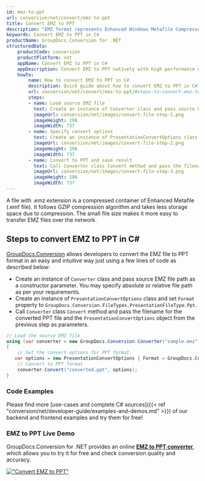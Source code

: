 ```yaml
---
id: emz-to-ppt
url: conversion/net/convert/emz-to-ppt
title: Convert EMZ to PPT
description: "EMZ format represents Enhanced Windows Metafile Compressed with .emz extension. Learn how to convert EMZ to PPT file programmatically in C# language using GroupDocs.Conversion for .NET library."
keywords: Convert EMZ to PPT in C#
productName: GroupDocs.Conversion for .NET
structuredData:
    productCode: conversion
    productPlatform: net
    appName: Convert EMZ to PPT in C#
    appDescription: Convert EMZ to PPT natively with high performance using C# language and server side GroupDocs.Conversion for .NET APIs, without the use of any software like Microsoft or Open Office.
    howTo:
        name: How to convert EMZ to PPT in C# 
        description: Quick guide about how to convert EMZ to PPT in C# with high performance and accuracy.
        url: conversion/net/convert/emz-to-ppt/#steps-to-convert-emz-to-ppt-in-c
        steps:
        - name: Load source EMZ file 
          text: Create an instance of Converter class and pass source EMZ file path as a constructor parameter. You may specify absolute or relative file path as per your requirements. 
          imageUrl: conversion/net/images/convert-file-step-1.png
          imageHeight: 196
          imageWidth: 737
        - name: Specify convert options 
          text: Create an instance of PresentationConvertOptions class.
          imageUrl: conversion/net/images/convert-file-step-2.png
          imageHeight: 196
          imageWidth: 737
        - name: Convert to PPT and save result 
          text: Call Converter class Convert method and pass the filename for the converted HTML file and the PresentationConvertOptions object from the previous step as parameters.
          imageUrl: conversion/net/images/convert-file-step-3.png
          imageHeight: 196
          imageWidth: 737
---
```


A file with .emz extension is a compressed container of Enhanced Metafile (.emf file). It follows GZIP compression algorithm and takes less storage space due to compression. The small file size makes it more easy to transfer EMZ files over the network.

## Steps to convert EMZ to PPT in C#

[GroupDocs.Conversion](https://products.groupdocs.com/conversion/net) allows developers to convert the EMZ file to PPT format in an easy and intuitive way just using a few lines of code as described below:

* Create an instance of `Converter` class and pass source EMZ file path as a constructor parameter. You may specify absolute or relative file path as per your requirements. 
* Create an instance of `PresentationConvertOptions` class and set `Format` property to `GroupDocs.Conversion.FileTypes.PresentationFileType.Ppt`.
* Call `Converter` class `Convert` method and pass the filename for the converted PPT file and the `PresentationConvertOptions` object from the previous step as parameters.

```csharp
// Load the source EMZ file
using (var converter = new GroupDocs.Conversion.Converter("sample.emz"))
{
    // Set the convert options for PPT format
   var options = new PresentationConvertOptions { Format = GroupDocs.Conversion.FileTypes.PresentationFileType.Ppt };
    // Convert to PPT format
    converter.Convert("converted.ppt", options);
}
```

### Code Examples

Please find more [use-cases and complete C# sources]({{< ref "conversion/net/developer-guide/examples-and-demos.md" >}}) of our backend and frontend examples and try them for free!

### EMZ to PPT Live Demo

GroupDocs.Conversion for .NET provides an online [**EMZ to PPT converter**](https://products.groupdocs.app/conversion/emz-to-ppt), which allows you to try it for free and check conversion quality and accuracy.

[!["Convert EMZ to PPT"](conversion/net/images/convert-to-ppt/convert-emz-to-ppt.png)](https://products.groupdocs.app/conversion/emz-to-ppt)